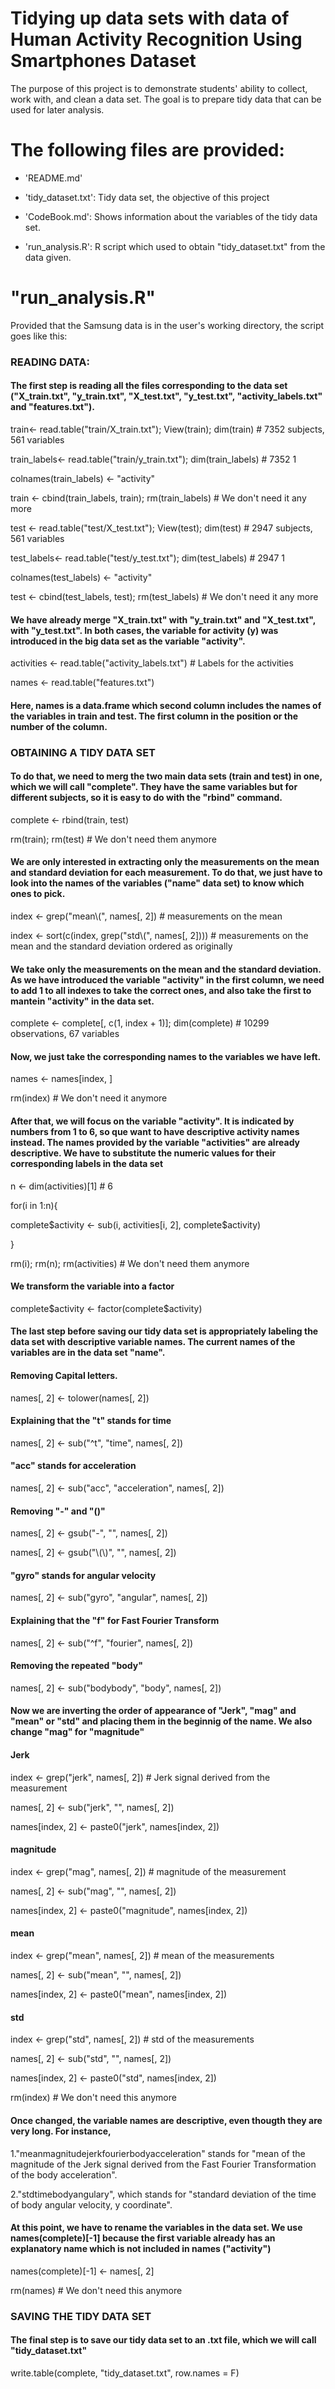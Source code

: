 Tidying up data sets with data of Human Activity Recognition Using Smartphones Dataset
======================================================================================

The purpose of this project is to demonstrate students' ability to collect, work with, and clean a data set. The goal is to prepare tidy data that can be used for later analysis.

The following files are provided:
=================================

- 'README.md'

- 'tidy_dataset.txt': Tidy data set, the objective of this project

- 'CodeBook.md': Shows information about the variables of the tidy data set.

- 'run_analysis.R': R script which used to obtain "tidy_dataset.txt" from the data given.


"run_analysis.R"
================
 
 Provided that the Samsung data is in the user's working directory, the script goes like this:
 
 
### READING DATA:

#### The first step is reading all the files corresponding to the data set ("X_train.txt", "y_train.txt", "X_test.txt", "y_test.txt", "activity_labels.txt" and "features.txt").

train<- read.table("train/X_train.txt");
View(train);
dim(train) # 7352 subjects, 561 variables

train_labels<- read.table("train/y_train.txt");
dim(train_labels) # 7352    1

colnames(train_labels) <- "activity"

train <- cbind(train_labels, train);
rm(train_labels) # We don't need it any more

test <- read.table("test/X_test.txt");
View(test);
dim(test) # 2947 subjects, 561 variables

test_labels<- read.table("test/y_test.txt");
dim(test_labels) # 2947    1

colnames(test_labels) <- "activity"

test <- cbind(test_labels, test);
rm(test_labels) # We don't need it any more

#### We have already merge "X_train.txt" with "y_train.txt" and "X_test.txt", with "y_test.txt". In both cases, the variable for activity (y) was introduced in the big data set as the variable "activity".

activities <- read.table("activity_labels.txt") # Labels for the activities

names <- read.table("features.txt")

#### Here, names is a data.frame which second column includes the names of the variables in train and test. The first column in the position or the number of the column.

### OBTAINING A TIDY DATA SET 

#### To do that, we need to merg the two main data sets (train and test) in one, which we will call "complete". They have the same variables but for different subjects, so it is easy to do with the "rbind" command.

complete <- rbind(train, test)

rm(train);
rm(test) # We don't need them anymore

#### We are only interested in extracting only the measurements on the mean and standard deviation for each measurement. To do that, we just have to look into the names of the variables ("name" data set) to know which ones to pick.

index <- grep("mean\\(", names[, 2]) # measurements on the mean 

index <- sort(c(index, grep("std\\(", names[, 2]))) # measurements on the mean and the standard deviation ordered as originally

#### We take only the measurements on the mean and the standard deviation. As we have introduced the variable "activity" in the first column, we need to add 1 to all indexes to take the correct ones, and also take the first to mantein "activity" in the data set. 

complete <- complete[, c(1, index + 1)];
dim(complete) # 10299 observations, 67 variables

#### Now, we just take the corresponding names to the variables we have left.

names <- names[index, ] 

rm(index) # We don't need it anymore

#### After that, we will focus on the variable "activity". It is indicated by numbers from 1 to 6, so que want to have descriptive activity names instead. The names provided by the variable "activities" are already descriptive. We have to substitute the numeric values for their corresponding labels in the data set

n <- dim(activities)[1] # 6

for(i in 1:n){

  complete\$activity <- sub(i, activities[i, 2], complete\$activity)
  
}

rm(i);
rm(n);
rm(activities) # We don't need them anymore

#### We transform the variable into a factor

complete\$activity <- factor(complete\$activity) 

#### The last step before saving our tidy data set is appropriately labeling the data set with descriptive variable names. The current names of the variables are in the data set "name".

#### Removing Capital letters.

names[, 2] <- tolower(names[, 2]) 

#### Explaining that the "t" stands for time

names[, 2] <- sub("^t", "time", names[, 2]) 

#### "acc" stands for acceleration
names[, 2] <- sub("acc", "acceleration", names[, 2]) 

#### Removing "-" and "()"
names[, 2] <- gsub("-", "", names[, 2]) 

names[, 2] <- gsub("\\(\\)", "", names[, 2]) 

#### "gyro" stands for angular velocity

names[, 2] <- sub("gyro", "angular", names[, 2]) 

#### Explaining that the "f" for Fast Fourier Transform

names[, 2] <- sub("^f", "fourier", names[, 2]) 

#### Removing the repeated "body"
names[, 2] <- sub("bodybody", "body", names[, 2]) 

#### Now we are inverting the order of appearance of "Jerk", "mag" and "mean" or "std" and placing them in the beginnig of the name. We also change "mag" for "magnitude"

#### Jerk

index <- grep("jerk", names[, 2]) # Jerk signal derived from the measurement

names[, 2] <- sub("jerk", "", names[, 2])

names[index, 2] <- paste0("jerk", names[index, 2])

#### magnitude 

index <- grep("mag", names[, 2]) # magnitude of the measurement

names[, 2] <- sub("mag", "", names[, 2])

names[index, 2] <- paste0("magnitude", names[index, 2])

#### mean

index <- grep("mean", names[, 2]) # mean of the measurements

names[, 2] <- sub("mean", "", names[, 2])

names[index, 2] <- paste0("mean", names[index, 2])

#### std 

index <- grep("std", names[, 2]) # std of the measurements

names[, 2] <- sub("std", "", names[, 2])

names[index, 2] <- paste0("std", names[index, 2])

rm(index) # We don't need this anymore

#### Once changed, the variable names are descriptive, even thougth they are very long. For instance,

1."meanmagnitudejerkfourierbodyacceleration" stands for "mean of the magnitude of the Jerk signal derived from the Fast Fourier Transformation of the body acceleration". 

2."stdtimebodyangulary", which stands for "standard deviation of the time of body angular velocity, y coordinate".

#### At this point, we have to rename the variables in the data set. We use names(complete)[-1] because the first variable already has an explanatory name which is not included in names ("activity")

names(complete)[-1] <- names[, 2]  

rm(names) # We don't need this anymore

### SAVING THE TIDY DATA SET 

#### The final step is to save our tidy data set to an .txt file, which we will call "tidy_dataset.txt"

write.table(complete, "tidy_dataset.txt", row.names = F)